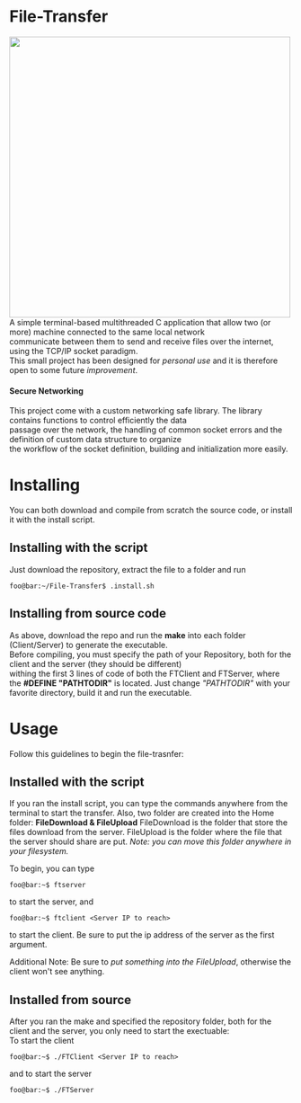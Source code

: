 # File-Transfer

<img src="https://i.ibb.co/4ZSTFpP/Screenshot-from-2019-06-01-16-01-46.png" width="500"><br>
A simple terminal-based multithreaded C application that allow two (or more) machine connected to the same local network<br>
communicate between them to send and receive files over the internet, using the TCP/IP socket paradigm.<br>
This small project has been designed for *personal use* and it is therefore open to some future *improvement*.<br>

#### Secure Networking
This project come with a custom networking safe library. The library contains functions to control efficiently the data<br>
passage over the network, the handling of common socket errors and the definition of custom data structure to organize<br>
the workflow of the socket definition, building and initialization more easily.<br>

# Installing
You can both download and compile from scratch the source code, or install it with the install script.

## Installing with the script
Just download the repository, extract the file to a folder and run <br>
```console
foo@bar:~/File-Transfer$ .install.sh
```

## Installing from source code
As above, download the repo and run the <b>make</b> into each folder (Client/Server) to generate the executable.<br>
Before compiling, you must specify the path of your Repository, both for the client and the server (they should be different)<br>
withing the first 3 lines of code of both the FTClient and FTServer, where the <b>#DEFINE "PATHTODIR"</b> is located. Just change *"PATHTODIR"* with your favorite directory, build it and run the executable.<br>

# Usage
Follow this guidelines to begin the file-trasnfer:

## Installed with the script
If you ran the install script, you can type the commands anywhere from the terminal to start the transfer.
Also, two folder are created into the Home folder: <b>FileDownload & FileUpload</b>
FileDownload is the folder that store the files download from the server.
FileUpload is the folder where the file that the server should share are put.
*Note: you can move this folder anywhere in your filesystem.*

To begin, you can type
```console
foo@bar:~$ ftserver
```
to start the server, and
```console
foo@bar:~$ ftclient <Server IP to reach>
```
to start the client. Be sure to put the ip address of the server as the first argument. <br>

Additional Note: Be sure to *put something into the FileUpload*, otherwise the client won't see anything.

## Installed from source
After you ran the make and specified the repository folder, both for the client and the server, you only need to start the exectuable:<br>
To start the client
```console
foo@bar:~$ ./FTClient <Server IP to reach>
```
and to start the server
```console
foo@bar:~$ ./FTServer
```

